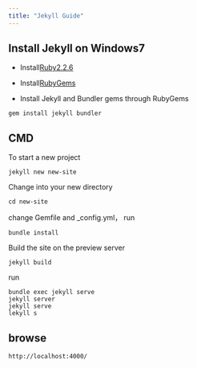 ```yaml
---
title: "Jekyll Guide"
---
```


## Install Jekyll on Windows7

- Install[Ruby2.2.6](https://rubyinstaller.org/downloads/)

- Install[RubyGems](https://rubygems.org/pages/download/)

- Install Jekyll and Bundler gems through RubyGems

```
gem install jekyll bundler
```  

## CMD

To start a new project

```
jekyll new new-site
```

Change into your new directory

```
cd new-site
```

change Gemfile and _config.yml，  run

```
bundle install
```

Build the site on the preview server

```
jekyll build
```

run

```
bundle exec jekyll serve
jekyll server
jekyll serve
lekyll s
```

## browse

```
http://localhost:4000/
```

